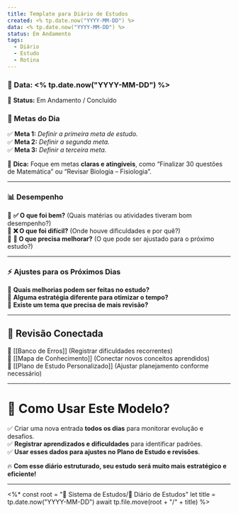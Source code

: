 ```yaml
---
title: Template para Diário de Estudos
created: <% tp.date.now("YYYY-MM-DD") %>
data: <% tp.date.now("YYYY-MM-DD") %>
status: Em Andamento
tags:
  - Diário
  - Estudo
  - Rotina
---
```

### **📅 Data:** <% tp.date.now("YYYY-MM-DD") %>

📌 **Status:** Em Andamento / Concluído

### **🎯 Metas do Dia**

✅ **Meta 1:** _Definir a primeira meta de estudo._  
✅ **Meta 2:** _Definir a segunda meta._  
✅ **Meta 3:** _Definir a terceira meta._

📌 **Dica:** Foque em metas **claras e atingíveis**, como “Finalizar 30 questões de Matemática” ou “Revisar Biologia – Fisiologia”.

---

### **📊 Desempenho**

📌 **✅ O que foi bem?** (Quais matérias ou atividades tiveram bom desempenho?)  
📌 **❌ O que foi difícil?** (Onde houve dificuldades e por quê?)  
📌 **🔄 O que precisa melhorar?** (O que pode ser ajustado para o próximo estudo?)

---

### **⚡ Ajustes para os Próximos Dias**

📌 **Quais melhorias podem ser feitas no estudo?**  
📌 **Alguma estratégia diferente para otimizar o tempo?**  
📌 **Existe um tema que precisa de mais revisão?**

---

## **📅 Revisão Conectada**

🔹 [[Banco de Erros]] (Registrar dificuldades recorrentes)  
🔹 [[Mapa de Conhecimento]] (Conectar novos conceitos aprendidos)  
🔹 [[Plano de Estudo Personalizado]] (Ajustar planejamento conforme necessário)

---

# **🚀 Como Usar Este Modelo?**

✅ Criar uma nova entrada **todos os dias** para monitorar evolução e desafios.  
✅ **Registrar aprendizados e dificuldades** para identificar padrões.  
✅ **Usar esses dados para ajustes no Plano de Estudo e revisões**.

🔥 **Com esse diário estruturado, seu estudo será muito mais estratégico e eficiente!**

---
<%*
const root = "📌 Sistema de Estudos/📅 Diário de Estudos"
let title = tp.date.now("YYYY-MM-DD")
await tp.file.move(root + "/" + title)
%>